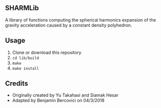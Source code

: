 ## SHARMLib

A library of functions computing the spherical harmonics expansion of the gravity acceleration caused by a constant density polyhedron.

<!-- OpenMP complier compilers enable faster performance. -->

## Usage

1. Clone or download this repository 
2. `cd lib/build`
2. `make`
3. `make install`

<!-- An example program is provided  -->

## Credits

* Originally created by Yu Takahasi and Siamak Hesar
* Adapted by Benjamin Bercovici on 04/3/2018
